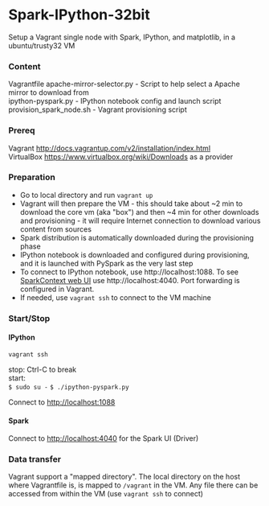 # Spark-IPython-32bit

Setup a Vagrant single node with Spark, IPython, and matplotlib, in a ubuntu/trusty32 VM

### Content

Vagrantfile
apache-mirror-selector.py - Script to help select a Apache mirror to download from  
ipython-pyspark.py - IPython notebook config and launch script  
provision_spark_node.sh - Vagrant provisioning script  

### Prereq

Vagrant http://docs.vagrantup.com/v2/installation/index.html  
VirtualBox https://www.virtualbox.org/wiki/Downloads as a provider  

### Preparation

  - Go to local directory and run `vagrant up`
  - Vagrant will then prepare the VM - this should take about ~2 min to download the core vm (aka "box") and then ~4 min for other downloads and provisioning - it will require Internet connection to download various content from sources
  - Spark distribution is automatically downloaded during the provisioning phase
  - IPython notebook is downloaded and configured during provisioning, and it is launched with PySpark as the very last step
  - To connect to IPython notebook, use http://localhost:1088. To see [SparkContext web UI](https://spark.apache.org/docs/latest/monitoring.html) use http://localhost:4040. Port forwarding is configured in Vagrant.
  - If needed, use `vagrant ssh` to connect to the VM machine

### Start/Stop

#### IPython

`vagrant ssh`

stop: Ctrl-C to break  
start:  
`$ sudo su -`
`$ ./ipython-pyspark.py`

Connect to [http://localhost:1088](http://localhost:1088)

#### Spark

Connect to [http://localhost:4040](http://localhost:4040) for the Spark UI (Driver)

### Data transfer

Vagrant support a "mapped directory". The local directory on the host where Vagrantfile is, is mapped to `/vagrant` in the VM. Any file there can be accessed from within the VM (use `vagrant ssh` to connect)
